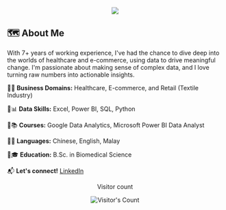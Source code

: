 <h1 align="center">
    <img src="https://readme-typing-svg.herokuapp.com/?font=Inter&size=42&center=true&vCenter=true&width=700&height=70&color=4493F8&duration=4000&lines=Hi+There!+I'm+Yew+Kok+Tang!+👋;+Thanks+for+visiting+my+profile+😊" />
</h1>


## 🗺 About Me

With 7+ years of working experience, I've had the chance to dive deep into the worlds of healthcare and e-commerce, using data to drive meaningful change. I'm passionate about making sense of complex data, and I love turning raw numbers into actionable insights.


🔹📌 **Business Domains:** Healthcare, E-commerce, and Retail (Textile Industry)

🔹📊 **Data Skills:** Excel, Power BI, SQL, Python

🔹📚 **Courses:** Google Data Analytics, Microsoft Power BI Data Analyst

🔹🧬 **Languages:** Chinese, English, Malay

🔹🎓 **Education:** B.Sc. in Biomedical Science



📬 **Let's connect!** [LinkedIn](https://linkedin.com/in/yewkoktang)


<div align="center"> 
  <p>Visitor count</p>
  <img src="https://profile-counter.glitch.me/yewkoktang/count.svg" alt="Visitor's Count" />
</div>



<!--
**yewkoktang/yewkoktang** is a ✨ _special_ ✨ repository because its `README.md` (this file) appears on your GitHub profile.

## About me

- 🔭 I’m currently working on ...
- 🌱 I’m currently learning ...
- 👯 I’m looking to collaborate on ...
- 🤔 I’m looking for help with ...
- 💬 Ask me about ...
- 📫 How to reach me: ...
- 😄 Pronouns: ...
- ⚡ Fun fact: ...

With 7 years of experience working in the healthcare and e-commerce industries, I have honed a deep understanding of business dynamics and data-driven decision-making. Over the years, I have proactively learned and mastered various data tools. 

Here are some ideas to get you started:
## 🔥 Featured Projects  
### 🏆 [Bitcoin Price Analysis](https://github.com/yourusername/bitcoin-analysis)  
📊 **Tech Used:** Python, Pandas, Matplotlib  
🔍 **Summary:** Analyzed Bitcoin price trends over 10 years to find patterns and correlations.


🔹 **7+ years of experience** in healthcare & e-commerce  
🔹 Strong understanding of **business dynamics & data-driven decision-making**  
🔹 Proactively mastered **Excel, Power BI, SQL, Python**  
🔹 Analytical thinker with a knack for uncovering **valuable insights**  
🔹 Passionate about transforming data into **actionable strategies**  


-->
